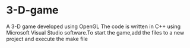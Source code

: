 3-D-game
========

A 3-D game developed using OpenGL
The code is written in C++ using Microsoft Visual Studio software.To start the game,add the files to a new project and execute the make file
